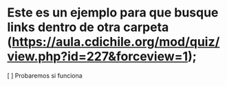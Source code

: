 # Este es un ejemplo para que busque links dentro de otra carpeta (https://aula.cdichile.org/mod/quiz/view.php?id=227&forceview=1);

[ ] Probaremos si funciona 